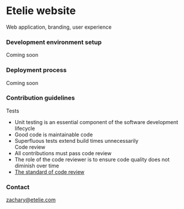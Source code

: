# Etelie website
Web application, branding, user experience

### Development environment setup
Coming soon

### Deployment process
Coming soon

### Contribution guidelines
Tests  
- Unit testing is an essential component of the software development lifecycle  
- Good code is maintainable code  
- Superfluous tests extend build times unnecessarily  
Code review  
- All contributions must pass code review  
- The role of the code reviewer is to ensure code quality does not diminish over time  
- [The standard of code review](https://google.github.io/eng-practices/review/reviewer/standard.html)  

### Contact
zachary@etelie.com

